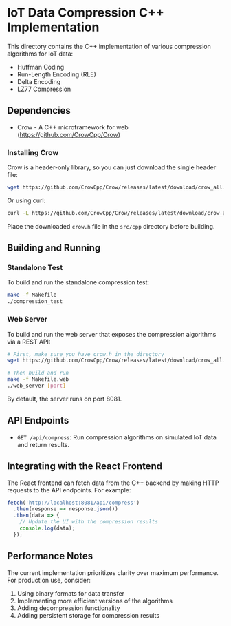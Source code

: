 
# IoT Data Compression C++ Implementation

This directory contains the C++ implementation of various compression algorithms for IoT data:

- Huffman Coding
- Run-Length Encoding (RLE)
- Delta Encoding
- LZ77 Compression

## Dependencies

- Crow - A C++ microframework for web (https://github.com/CrowCpp/Crow)

### Installing Crow

Crow is a header-only library, so you can just download the single header file:

```bash
wget https://github.com/CrowCpp/Crow/releases/latest/download/crow_all.h -O crow.h
```

Or using curl:

```bash
curl -L https://github.com/CrowCpp/Crow/releases/latest/download/crow_all.h -o crow.h
```

Place the downloaded `crow.h` file in the `src/cpp` directory before building.

## Building and Running

### Standalone Test

To build and run the standalone compression test:

```bash
make -f Makefile
./compression_test
```

### Web Server

To build and run the web server that exposes the compression algorithms via a REST API:

```bash
# First, make sure you have crow.h in the directory
wget https://github.com/CrowCpp/Crow/releases/latest/download/crow_all.h -O crow.h

# Then build and run
make -f Makefile.web
./web_server [port]
```

By default, the server runs on port 8081.

## API Endpoints

- `GET /api/compress`: Run compression algorithms on simulated IoT data and return results.

## Integrating with the React Frontend

The React frontend can fetch data from the C++ backend by making HTTP requests to the API endpoints.
For example:

```javascript
fetch('http://localhost:8081/api/compress')
  .then(response => response.json())
  .then(data => {
    // Update the UI with the compression results
    console.log(data);
  });
```

## Performance Notes

The current implementation prioritizes clarity over maximum performance. 
For production use, consider:

1. Using binary formats for data transfer
2. Implementing more efficient versions of the algorithms
3. Adding decompression functionality
4. Adding persistent storage for compression results
